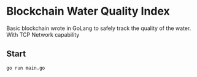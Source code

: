 # Blockchain Water Quality Index

Basic blockchain wrote in GoLang to safely track the quality of the water. With TCP Network capability

## Start
`go run main.go`
